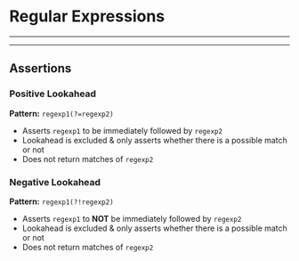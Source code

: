 # Regular Expressions

---

---

## Assertions

### Positive Lookahead

**Pattern:** `regexp1(?=regexp2)`

- Asserts `regexp1` to be immediately followed by `regexp2`
- Lookahead is excluded & only asserts whether there is a possible match or not
- Does not return matches of `regexp2`

### Negative Lookahead

**Pattern:** `regexp1(?!regexp2)`

- Asserts `regexp1` to **NOT** be immediately followed by `regexp2`
- Lookahead is excluded & only asserts whether there is a possible match or not
- Does not return matches of `regexp2`
